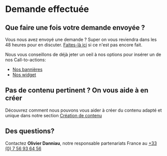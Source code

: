 # Demande effectuée

## Que faire une fois votre demande envoyée ?

Vous nous avez envoyé une demande ? Super on vous reviendra dans les 48 heures pour en discuter.
[Faites-là ici](https://sortlist1.typeform.com/to/AH6Orh8N) si ce n'est pas encore fait.

Nous vous conseillons de déjà jeter un oeil à nos options pour insérer un de nos Call-to-actions:

* [Nos bannières](/cta/banners)
* [Nos widget](/cta/widget)

## Pas de contenu pertinent ? On vous aide à en créer

Découvrez comment nous pouvons vous aider à créer du contenu adapté et unique dans notre section [Création de contenu](content_creation)

## Des questions?

Contactez **Olivier Danniau**, notre responsable partenariats France au [+33 (0) 7 56 93 64 56](tel:+33756936456)